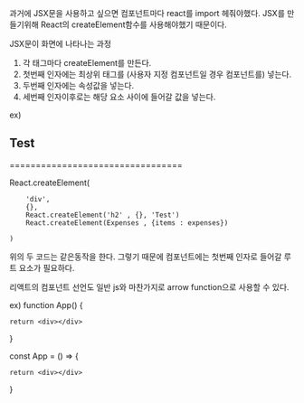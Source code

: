과거에 JSX문을 사용하고 싶으면 컴포넌트마다 react를 import 헤줘야했다.
JSX를 만들기위해 React의 createElement함수를 사용해야했기 때문이다.

JSX문이 화면에 나타나는 과정

1. 각 태그마다 createElement를 만든다.
2. 첫번째 인자에는 최상위 태그를 (사용자 지정 컴포넌트일 경우 컴포넌트를) 넣는다.
3. 두번째 인자에는 속성값을 넣는다.
4. 세번째 인자이후로는 해당 요소 사이에 들어갈 값을 넣는다.

ex)

<div>
    <h2>Test</h2>
    <Expenses items={expenses} />
</div>

=================================

React.createElement(

        'div',
        {},
        React.createElement('h2' , {}, 'Test')
        React.createElement(Expenses , {items : expenses})

    )

위의 두 코드는 같은동작을 한다.
그렇기 때문에 컴포넌트에는 첫번째 인자로 들어갈 루트 요소가 필요하다.

리액트의 컴포넌트 선언도 일반 js와 마찬가지로 arrow function으로 사용할 수 있다.

ex)
function App() {

    return <div></div>

}

const App = () => {

    return <div></div>

}
